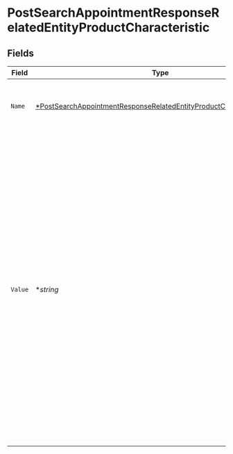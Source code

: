 # PostSearchAppointmentResponseRelatedEntityProductCharacteristic


## Fields

| Field                                                                                                                                                                                                                                                                                                                                                                                                                                                                                                                                           | Type                                                                                                                                                                                                                                                                                                                                                                                                                                                                                                                                            | Required                                                                                                                                                                                                                                                                                                                                                                                                                                                                                                                                        | Description                                                                                                                                                                                                                                                                                                                                                                                                                                                                                                                                     | Example                                                                                                                                                                                                                                                                                                                                                                                                                                                                                                                                         |
| ----------------------------------------------------------------------------------------------------------------------------------------------------------------------------------------------------------------------------------------------------------------------------------------------------------------------------------------------------------------------------------------------------------------------------------------------------------------------------------------------------------------------------------------------- | ----------------------------------------------------------------------------------------------------------------------------------------------------------------------------------------------------------------------------------------------------------------------------------------------------------------------------------------------------------------------------------------------------------------------------------------------------------------------------------------------------------------------------------------------- | ----------------------------------------------------------------------------------------------------------------------------------------------------------------------------------------------------------------------------------------------------------------------------------------------------------------------------------------------------------------------------------------------------------------------------------------------------------------------------------------------------------------------------------------------- | ----------------------------------------------------------------------------------------------------------------------------------------------------------------------------------------------------------------------------------------------------------------------------------------------------------------------------------------------------------------------------------------------------------------------------------------------------------------------------------------------------------------------------------------------- | ----------------------------------------------------------------------------------------------------------------------------------------------------------------------------------------------------------------------------------------------------------------------------------------------------------------------------------------------------------------------------------------------------------------------------------------------------------------------------------------------------------------------------------------------- |
| `Name`                                                                                                                                                                                                                                                                                                                                                                                                                                                                                                                                          | [*PostSearchAppointmentResponseRelatedEntityProductCharacteristicName](../../models/shared/postsearchappointmentresponserelatedentityproductcharacteristicname.md)                                                                                                                                                                                                                                                                                                                                                                              | :heavy_minus_sign:                                                                                                                                                                                                                                                                                                                                                                                                                                                                                                                              | Product characteristic <i>name</i>. </b>Note: This field is passed when <i>characteristic</i> list is passed in request.<br/>                                                                                                                                                                                                                                                                                                                                                                                                                   | AccessTechnology                                                                                                                                                                                                                                                                                                                                                                                                                                                                                                                                |
| `Value`                                                                                                                                                                                                                                                                                                                                                                                                                                                                                                                                         | **string*                                                                                                                                                                                                                                                                                                                                                                                                                                                                                                                                       | :heavy_minus_sign:                                                                                                                                                                                                                                                                                                                                                                                                                                                                                                                              | Product characteristic <i>value</i>.</br> Note: This field is passed when <i>characteristic</i> list is passed in request.</br><br/> Below are possible values when 'AccessTechnology' is passed in <i>characteristic.name</i>,<br/> <ul><li>'Generic Ethernet Access'</li><li>'Generic Ethernet Access - FTTP'</li><li><br/> 'SOGEA Existing Line'</li><li>'SOGEA New Line'</li><li>'SOGEA GFAST New Line'</li><li>'SOGEA GFAST Existing Line'</li><li>'FTTC'</li><li>'FTTC GFAST'</li><li>'FTTC Sim2'</li><li>'FTTC GFAST Sim2'</li><li>'FTTP'</li></ul><br/> | Generic Ethernet Access                                                                                                                                                                                                                                                                                                                                                                                                                                                                                                                         |